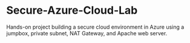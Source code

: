 # Secure-Azure-Cloud-Lab
Hands-on project building a secure cloud environment in Azure using a jumpbox, private subnet, NAT Gateway, and Apache web server.
